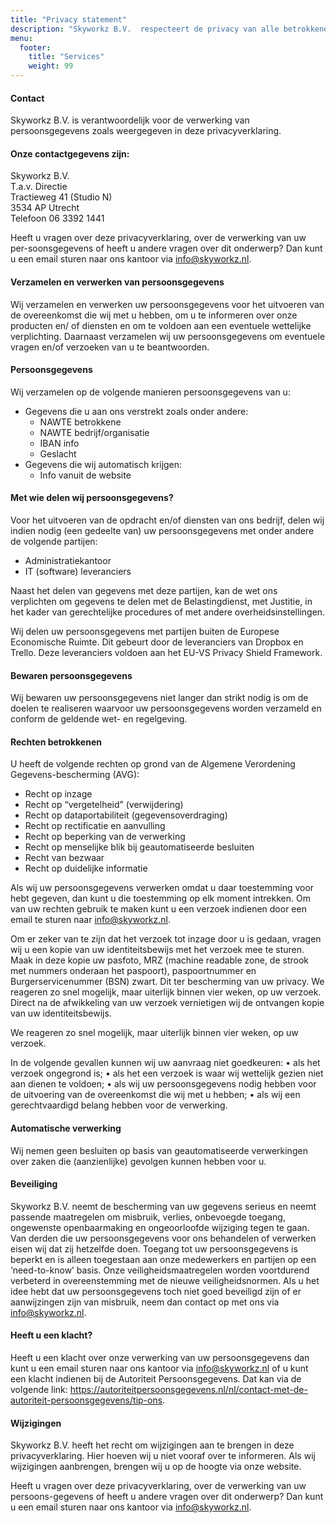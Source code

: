 ```yaml
---
title: "Privacy statement"
description: "Skyworkz B.V.  respecteert de privacy van alle betrokkenen die gebruik maken van onze producten en/of diensten.  In deze privacyverklaring wordt uitgelegd wat persoonsgegevens zijn, welke gegevens Skyworkz B.V.  verzamelt, waarom we dit doen, hoelang we de gegevens bewaren en wat uw rechten zijn. "
menu:
  footer:
    title: "Services"
    weight: 99
---
```


#### Contact
Skyworkz B.V.  is verantwoordelijk voor de verwerking van persoonsgegevens zoals weergegeven in deze privacyverklaring. 

#### Onze contactgegevens zijn:

Skyworkz B.V.  
T.a.v. Directie  
Tractieweg 41 (Studio N)  
3534 AP  Utrecht  
Telefoon 06 3392 1441  

Heeft u vragen over deze privacyverklaring, over de verwerking van uw per-soonsgegevens of heeft u andere vragen over dit onderwerp? Dan kunt u een email sturen naar ons kantoor via info@skyworkz.nl.

#### Verzamelen en verwerken van persoonsgegevens
Wij verzamelen en verwerken uw persoonsgegevens voor het uitvoeren van de overeenkomst die wij met u hebben, om u te informeren over onze producten en/ of diensten en om te voldoen aan een eventuele wettelijke verplichting. Daarnaast verzamelen wij uw persoonsgegevens om eventuele vragen en/of verzoeken van u te beantwoorden.

#### Persoonsgegevens
Wij verzamelen op de volgende manieren persoonsgegevens van u:

 * Gegevens die u aan ons verstrekt zoals onder andere:
   * NAWTE betrokkene
   * NAWTE bedrijf/organisatie
   * IBAN info
   * Geslacht
 * Gegevens die wij automatisch krijgen:
   * Info vanuit de website

#### Met wie delen wij persoonsgegevens?
Voor het uitvoeren van de opdracht en/of diensten van ons bedrijf, delen wij indien nodig (een gedeelte van) uw persoonsgegevens met onder andere de volgende partijen: 

 * Administratiekantoor
 * IT (software) leveranciers

Naast het delen van gegevens met deze partijen, kan de wet ons verplichten om gegevens te delen met de Belastingdienst, met Justitie, in het kader van gerechtelijke procedures of met andere overheidsinstellingen.

Wij delen uw persoonsgegevens met partijen buiten de Europese Economische Ruimte. Dit gebeurt door de leveranciers van Dropbox en Trello. Deze leveranciers voldoen aan het EU-VS Privacy Shield Framework.

#### Bewaren persoonsgegevens
Wij bewaren uw persoonsgegevens niet langer dan strikt nodig is om de doelen te realiseren waarvoor uw persoonsgegevens worden verzameld en conform de geldende wet- en regelgeving. 

#### Rechten betrokkenen
U heeft de volgende rechten op grond van de Algemene Verordening Gegevens-bescherming (AVG):

 * Recht op inzage
 * Recht op “vergetelheid” (verwijdering)
 * Recht op dataportabiliteit (gegevensoverdraging)
 * Recht op rectificatie en aanvulling
 * Recht op beperking van de verwerking
 * Recht op menselijke blik bij geautomatiseerde besluiten
 * Recht van bezwaar
 * Recht op duidelijke informatie

Als wij uw persoonsgegevens verwerken omdat u daar toestemming voor hebt gegeven, dan kunt u die toestemming op elk moment intrekken. Om van uw rechten gebruik te maken kunt u een verzoek indienen door een email te sturen naar info@skyworkz.nl. 

Om er zeker van te zijn dat het verzoek tot inzage door u is gedaan, vragen wij u een kopie van uw identiteitsbewijs met het verzoek mee te sturen. Maak in deze kopie uw pasfoto, MRZ (machine readable zone, de strook met nummers onderaan het paspoort), paspoortnummer en Burgerservicenummer (BSN) zwart. Dit ter bescherming van uw privacy. We reageren zo snel mogelijk, maar uiterlijk binnen vier weken, op uw verzoek. Direct na de afwikkeling van uw verzoek vernietigen wij de ontvangen kopie van uw identiteitsbewijs.

We reageren zo snel mogelijk, maar uiterlijk binnen vier weken, op uw verzoek.

In de volgende gevallen kunnen wij uw aanvraag niet goedkeuren: 
•	als het verzoek ongegrond is;
•	als het een verzoek is waar wij wettelijk gezien niet aan dienen te voldoen;
•	als wij uw persoonsgegevens nodig hebben voor de uitvoering van de overeenkomst die wij met u hebben;
•	als wij een gerechtvaardigd belang hebben voor de verwerking. 

#### Automatische verwerking 
Wij nemen geen besluiten op basis van geautomatiseerde verwerkingen over zaken die (aanzienlijke) gevolgen kunnen hebben voor u.

#### Beveiliging
Skyworkz B.V. neemt de bescherming van uw gegevens serieus en neemt passende maatregelen om misbruik, verlies, onbevoegde toegang, ongewenste openbaarmaking en ongeoorloofde wijziging tegen te gaan. Van derden die uw persoonsgegevens voor ons behandelen of verwerken eisen wij dat zij hetzelfde doen. Toegang tot uw persoonsgegevens is beperkt en is alleen toegestaan aan onze medewerkers en partijen op een ‘need-to-know’ basis. Onze veiligheidsmaatregelen worden voortdurend verbeterd in overeenstemming met de nieuwe veiligheidsnormen. Als u het idee hebt dat uw persoonsgegevens toch niet goed beveiligd zijn of er aanwijzingen zijn van misbruik, neem dan contact op met ons via info@skyworkz.nl.

#### Heeft u een klacht?
Heeft u een klacht over onze verwerking van uw persoonsgegevens dan kunt u een email sturen naar ons kantoor via info@skyworkz.nl of u kunt een klacht indienen bij de Autoriteit Persoonsgegevens. Dat kan via de volgende link: https://autoriteitpersoonsgegevens.nl/nl/contact-met-de-autoriteit-persoonsgegevens/tip-ons.

#### Wijzigingen
Skyworkz B.V. heeft het recht om wijzigingen aan te brengen in deze privacyverklaring. Hier hoeven wij u niet vooraf over te informeren. Als wij wijzigingen aanbrengen, brengen wij u op de hoogte via onze website. 

Heeft u vragen over deze privacyverklaring, over de verwerking van uw persoons-gegevens of heeft u andere vragen over dit onderwerp? Dan kunt u een email sturen naar ons kantoor via info@skyworkz.nl.

